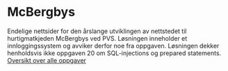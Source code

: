 # McBergbys
Endelige nettsider for den årslange utviklingen av nettstedet til hurtigmatkjeden McBergbys ved PVS. Løsningen inneholder et innloggingssystem og avviker derfor noe fra oppgaven. Løsningen dekker henholdsvis ikke oppgaven 20 om SQL-injections og prepared statements.
[Oversikt over alle oppgaver](http://mcbergbys.no)
